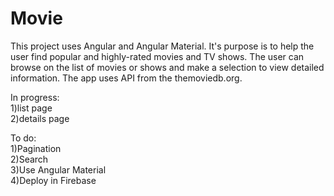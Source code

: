 # Movie
This project uses Angular and Angular Material. It's purpose is to help the user
find popular and highly-rated movies and TV shows. The user can browse on the list of movies or shows and make a selection
to view detailed information. The app uses API from the themoviedb.org.

In progress:  
1)list page  
2)details page

To do:  
1)Pagination  
2)Search  
3)Use Angular Material  
4)Deploy in Firebase
